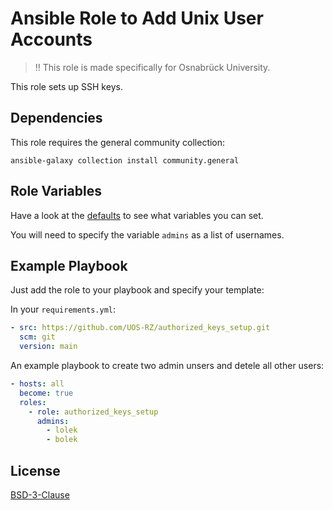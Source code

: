 # Ansible Role to Add Unix User Accounts

> ‼️  This role is made specifically for Osnabrück University.

This role sets up SSH keys.

## Dependencies

This role requires the general community collection:

```
ansible-galaxy collection install community.general
```

## Role Variables

Have a look at the [defaults](defaults/main.yml) to see what variables you can set.

You will need to specify the variable `admins` as a list of usernames.

## Example Playbook

Just add the role to your playbook and specify your template:

In your `requirements.yml`:
```yaml
- src: https://github.com/UOS-RZ/authorized_keys_setup.git
  scm: git
  version: main
```

An example playbook to create two admin unsers and detele all other users:
```yaml
- hosts: all
  become: true
  roles:
    - role: authorized_keys_setup
      admins:
        - lolek
        - bolek
```


## License

[BSD-3-Clause](LICENSE)
